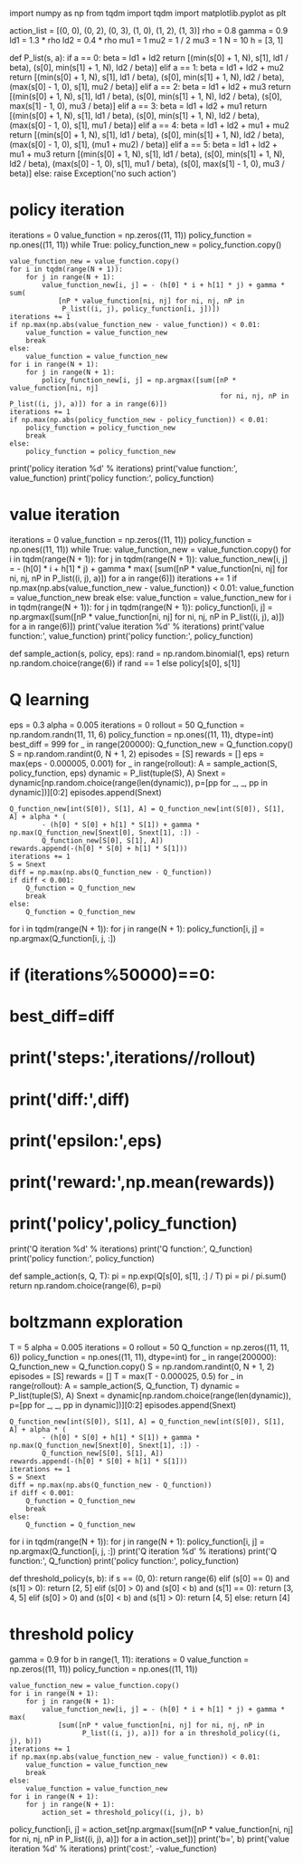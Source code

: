 import numpy as np
from tqdm import tqdm
import matplotlib.pyplot as plt

action_list = [(0, 0), (0, 2), (0, 3), (1, 0), (1, 2), (1, 3)]
rho = 0.8
gamma = 0.9
ld1 = 1.3 * rho
ld2 = 0.4 * rho
mu1 = 1
mu2 = 1 / 2
mu3 = 1
N = 10
h = [3, 1]


def P_list(s, a):
    if a == 0:
        beta = ld1 + ld2
        return [(min(s[0] + 1, N), s[1], ld1 / beta), (s[0], min(s[1] + 1, N), ld2 / beta)]
    elif a == 1:
        beta = ld1 + ld2 + mu2
        return [(min(s[0] + 1, N), s[1], ld1 / beta), (s[0], min(s[1] + 1, N), ld2 / beta),
            (max(s[0] - 1, 0), s[1], mu2 / beta)]
    elif a == 2:
        beta = ld1 + ld2 + mu3
        return [(min(s[0] + 1, N), s[1], ld1 / beta), (s[0], min(s[1] + 1, N), ld2 / beta),
            (s[0], max(s[1] - 1, 0), mu3 / beta)]
    elif a == 3:
        beta = ld1 + ld2 + mu1
        return [(min(s[0] + 1, N), s[1], ld1 / beta), (s[0], min(s[1] + 1, N), ld2 / beta),
            (max(s[0] - 1, 0), s[1], mu1 / beta)]
    elif a == 4:
        beta = ld1 + ld2 + mu1 + mu2
        return [(min(s[0] + 1, N), s[1], ld1 / beta), (s[0], min(s[1] + 1, N), ld2 / beta),
            (max(s[0] - 1, 0), s[1], (mu1 + mu2) / beta)]
    elif a == 5:
        beta = ld1 + ld2 + mu1 + mu3
        return [(min(s[0] + 1, N), s[1], ld1 / beta), (s[0], min(s[1] + 1, N), ld2 / beta),
            (max(s[0] - 1, 0), s[1], mu1 / beta), (s[0], max(s[1] - 1, 0), mu3 / beta)]
    else:
        raise Exception('no such action')


# policy iteration
iterations = 0
value_function = np.zeros((11, 11))
policy_function = np.ones((11, 11))
while True:
    policy_function_new = policy_function.copy()
    
    value_function_new = value_function.copy()
    for i in tqdm(range(N + 1)):
        for j in range(N + 1):
            value_function_new[i, j] = - (h[0] * i + h[1] * j) + gamma * sum(
                [nP * value_function[ni, nj] for ni, nj, nP in
                 P_list((i, j), policy_function[i, j])])
    iterations += 1
    if np.max(np.abs(value_function_new - value_function)) < 0.01:
        value_function = value_function_new
        break
    else:
        value_function = value_function_new
    for i in range(N + 1):
        for j in range(N + 1):
            policy_function_new[i, j] = np.argmax([sum([nP * value_function[ni, nj]
                                                        for ni, nj, nP in P_list((i, j), a)]) for a in range(6)])
    iterations += 1
    if np.max(np.abs(policy_function_new - policy_function)) < 0.01:
        policy_function = policy_function_new
        break
    else:
        policy_function = policy_function_new

print('policy iteration %d' % iterations)
print('value function:', value_function)
print('policy function:', policy_function)
# value iteration
iterations = 0
value_function = np.zeros((11, 11))
policy_function = np.ones((11, 11))
while True:
    value_function_new = value_function.copy()
    for i in tqdm(range(N + 1)):
        for j in tqdm(range(N + 1)):
            value_function_new[i, j] = - (h[0] * i + h[1] * j) + gamma * max(
                [sum([nP * value_function[ni, nj] for ni, nj, nP in
                      P_list((i, j), a)]) for a in range(6)])
    iterations += 1
    if np.max(np.abs(value_function_new - value_function)) < 0.01:
        value_function = value_function_new
        break
    else:
        value_function = value_function_new
for i in tqdm(range(N + 1)):
    for j in tqdm(range(N + 1)):
        policy_function[i, j] = np.argmax([sum([nP * value_function[ni, nj] for
                                                ni, nj, nP in P_list((i, j), a)]) for a in range(6)])
print('value iteration %d' % iterations)
print('value function:', value_function)
print('policy function:', policy_function)


def sample_action(s, policy, eps):
    rand = np.random.binomial(1, eps)
    return np.random.choice(range(6)) if rand == 1 else policy[s[0], s[1]]


# Q learning
eps = 0.3
alpha = 0.005
iterations = 0
rollout = 50
Q_function = np.random.randn(11, 11, 6)
policy_function = np.ones((11, 11), dtype=int)
best_diff = 999
for _ in range(200000):
    Q_function_new = Q_function.copy()
    S = np.random.randint(0, N + 1, 2)
    episodes = [S]
    rewards = []
    eps = max(eps - 0.000005, 0.001)
    for _ in range(rollout):
        A = sample_action(S, policy_function, eps)
    dynamic = P_list(tuple(S), A)
    Snext = dynamic[np.random.choice(range(len(dynamic)), p=[pp for _, _, pp in
                                                             dynamic])][0:2]
    episodes.append(Snext)

    Q_function_new[int(S[0]), S[1], A] = Q_function_new[int(S[0]), S[1], A] + alpha * (
            - (h[0] * S[0] + h[1] * S[1]) + gamma * np.max(Q_function_new[Snext[0], Snext[1], :]) -
            Q_function_new[S[0], S[1], A])
    rewards.append(-(h[0] * S[0] + h[1] * S[1]))
    iterations += 1
    S = Snext
    diff = np.max(np.abs(Q_function_new - Q_function))
    if diff < 0.001:
        Q_function = Q_function_new
        break
    else:
        Q_function = Q_function_new
for i in tqdm(range(N + 1)):
    for j in range(N + 1):
        policy_function[i, j] = np.argmax(Q_function[i, j, :])
# if (iterations%50000)==0:
# best_diff=diff
# print('steps:',iterations//rollout)
# print('diff:',diff)
# print('epsilon:',eps)
# print('reward:',np.mean(rewards))
# print('policy',policy_function)


print('Q iteration %d' % iterations)
print('Q function:', Q_function)
print('policy function:', policy_function)


def sample_action(s, Q, T):
    pi = np.exp(Q[s[0], s[1], :] / T)
    pi = pi / pi.sum()
    return np.random.choice(range(6), p=pi)


# boltzmann exploration
T = 5
alpha = 0.005
iterations = 0
rollout = 50
Q_function = np.zeros((11, 11, 6))
policy_function = np.ones((11, 11), dtype=int)
for _ in range(200000):
    Q_function_new = Q_function.copy()
    S = np.random.randint(0, N + 1, 2)
    episodes = [S]
    rewards = []
    T = max(T - 0.000025, 0.5)
    for _ in range(rollout):
        A = sample_action(S, Q_function, T)
    dynamic = P_list(tuple(S), A)
    Snext = dynamic[np.random.choice(range(len(dynamic)), p=[pp for _, _, pp in
                                                             dynamic])][0:2]
    episodes.append(Snext)

    Q_function_new[int(S[0]), S[1], A] = Q_function_new[int(S[0]), S[1], A] + alpha * (
            - (h[0] * S[0] + h[1] * S[1]) + gamma * np.max(Q_function_new[Snext[0], Snext[1], :]) -
            Q_function_new[S[0], S[1], A])
    rewards.append(-(h[0] * S[0] + h[1] * S[1]))
    iterations += 1
    S = Snext
    diff = np.max(np.abs(Q_function_new - Q_function))
    if diff < 0.001:
        Q_function = Q_function_new
        break
    else:
        Q_function = Q_function_new
for i in tqdm(range(N + 1)):
    for j in range(N + 1):
        policy_function[i, j] = np.argmax(Q_function[i, j, :])
print('Q iteration %d' % iterations)
print('Q function:', Q_function)
print('policy function:', policy_function)


def threshold_policy(s, b):
    if s == (0, 0):
        return range(6)
    elif (s[0] == 0) and (s[1] > 0):
        return [2, 5]
    elif (s[0] > 0) and (s[0] < b) and (s[1] == 0):
        return [3, 4, 5]
    elif (s[0] > 0) and (s[0] < b) and (s[1] > 0):
        return [4, 5]
    else:
        return [4]


# threshold policy
gamma = 0.9
for b in range(1, 11):
    iterations = 0
    value_function = np.zeros((11, 11))
    policy_function = np.ones((11, 11))

    value_function_new = value_function.copy()
    for i in range(N + 1):
        for j in range(N + 1):
            value_function_new[i, j] = - (h[0] * i + h[1] * j) + gamma * max(
                [sum([nP * value_function[ni, nj] for ni, nj, nP in
                      P_list((i, j), a)]) for a in threshold_policy((i, j), b)])
    iterations += 1
    if np.max(np.abs(value_function_new - value_function)) < 0.01:
        value_function = value_function_new
        break
    else:
        value_function = value_function_new
    for i in range(N + 1):
        for j in range(N + 1):
            action_set = threshold_policy((i, j), b)

policy_function[i, j] = action_set[np.argmax([sum([nP * value_function[ni, nj] for
                                                   ni, nj, nP in P_list((i, j), a)]) for a in action_set])]
print('b=', b)
print('value iteration %d' % iterations)
print('cost:', -value_function)
